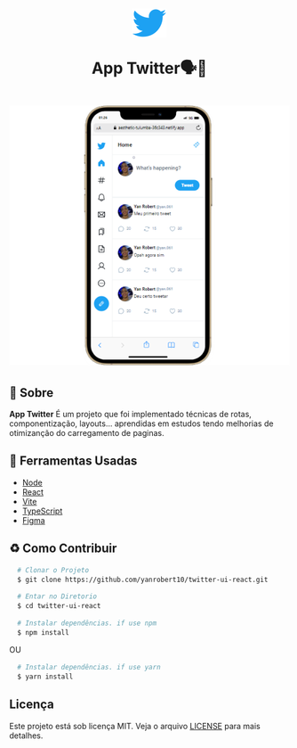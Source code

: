 <h1 align="center">
    <img src="./src/assets/logo-twitter.svg">
    <p>App Twitter🗣️📱</p>


</h1>

<h1 align="center">
    <a href="https://twitter-app-clone-yan.netlify.app/">
    <img src="./src/assets/image/preview.PNG" style="width: 40rem; height: auto;" alt="Influencer">
    </a>
</h1>

## 📕 Sobre

**App Twitter** É um projeto que foi implementado técnicas de rotas, componentização, layouts... aprendidas em estudos tendo melhorias de otimizanção do carregamento de paginas.

## 🔨 Ferramentas Usadas

- [Node](https://nodejs.org/en)
- [React](https://react.dev/)
- [Vite](https://vitejs.dev/)
- [TypeScript](https://www.typescriptlang.org/)
- [Figma](https://www.figma.com/community/file/1202694130789327431/twitter-ui)

## ♻️ Como Contribuir

```bash
  # Clonar o Projeto
  $ git clone https://github.com/yanrobert10/twitter-ui-react.git

```

```bash
  # Entar no Diretorio
  $ cd twitter-ui-react

```

```bash
  # Instalar dependências. if use npm
  $ npm install

```

<p>OU</p>

```bash
  # Instalar dependências. if use yarn
  $ yarn install
```

## Licença
 Este projeto está sob licença MIT. Veja o arquivo
[LICENSE](./LICENSE) para mais detalhes.